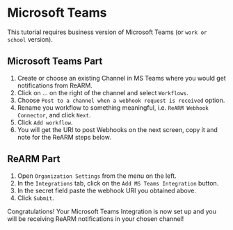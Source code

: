 
# Microsoft Teams

This tutorial requires business version of Microsoft Teams (or `work or school` version).

## Microsoft Teams Part
1. Create or choose an existing Channel in MS Teams where you would get notifications from ReARM.
2. Click on ... on the right of the channel and select `Workflows`.
3. Choose `Post to a channel when a webhook request is received` option.
4. Rename you workflow to something meaningful, i.e. `ReARM Webhook Connector`, and click `Next`.
5. Click `Add workflow`.
6. You will get the URI to post Webhooks on the next screen, copy it and note for the ReARM steps below.

## ReARM Part
1. Open `Organization Settings` from the menu on the left.
2. In the `Integrations` tab, click on the `Add MS Teams Integration` button.
3. In the secret field paste the webhook URI you obtained above.
4. Click `Submit`.

Congratulations! Your Microsoft Teams Integration is now set up and you will be receiving ReARM notifications in your chosen channel!